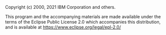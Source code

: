 Copyright (c) 2000, 2021 IBM Corporation and others.

This program and the accompanying materials
are made available under the terms of the Eclipse Public License 2.0
which accompanies this distribution, and is available at
https://www.eclipse.org/legal/epl-2.0/
